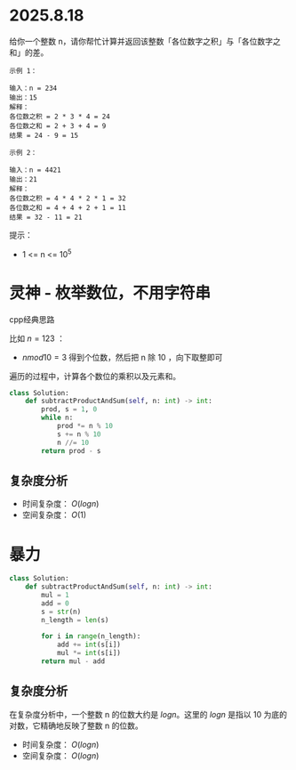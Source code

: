 # 2025.8.18
给你一个整数 n，请你帮忙计算并返回该整数「各位数字之积」与「各位数字之和」的差。

 
```
示例 1：

输入：n = 234
输出：15 
解释：
各位数之积 = 2 * 3 * 4 = 24 
各位数之和 = 2 + 3 + 4 = 9 
结果 = 24 - 9 = 15
```
```
示例 2：

输入：n = 4421
输出：21
解释： 
各位数之积 = 4 * 4 * 2 * 1 = 32 
各位数之和 = 4 + 4 + 2 + 1 = 11 
结果 = 32 - 11 = 21
```

提示：

- 1 <= n <= $10^5$


# 灵神 - 枚举数位，不用字符串
cpp经典思路

比如 $n=123$ ：

- $n mod 10 = 3$ 得到个位数，然后把 n 除 10 ，向下取整即可

遍历的过程中，计算各个数位的乘积以及元素和。

```python
class Solution:
    def subtractProductAndSum(self, n: int) -> int:
        prod, s = 1, 0
        while n:
            prod *= n % 10
            s += n % 10
            n //= 10
        return prod - s
```



## 复杂度分析

- 时间复杂度： $O(log n)$
- 空间复杂度： $O(1)$


# 暴力

```python
class Solution:
    def subtractProductAndSum(self, n: int) -> int:
        mul = 1
        add = 0
        s = str(n)
        n_length = len(s)
        
        for i in range(n_length):
            add += int(s[i])
            mul *= int(s[i])
        return mul - add
```

## 复杂度分析
在复杂度分析中，一个整数 n 的位数大约是 $log n$。这里的 $log n$ 是指以 $10$ 为底的对数，它精确地反映了整数 n 的位数。

- 时间复杂度： $O(log n)$ 
- 空间复杂度： $O(log n)$
